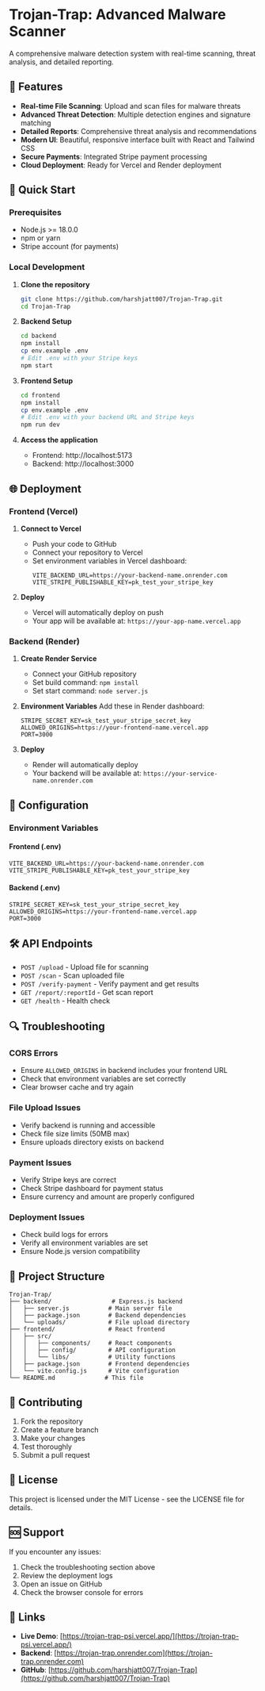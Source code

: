 # Trojan-Trap: Advanced Malware Scanner

A comprehensive malware detection system with real-time scanning, threat analysis, and detailed reporting.

## 🌟 Features

- **Real-time File Scanning**: Upload and scan files for malware threats
- **Advanced Threat Detection**: Multiple detection engines and signature matching
- **Detailed Reports**: Comprehensive threat analysis and recommendations
- **Modern UI**: Beautiful, responsive interface built with React and Tailwind CSS
- **Secure Payments**: Integrated Stripe payment processing
- **Cloud Deployment**: Ready for Vercel and Render deployment

## 🚀 Quick Start

### Prerequisites
- Node.js >= 18.0.0
- npm or yarn
- Stripe account (for payments)

### Local Development

1. **Clone the repository**
   ```bash
   git clone https://github.com/harshjatt007/Trojan-Trap.git
   cd Trojan-Trap
   ```

2. **Backend Setup**
   ```bash
   cd backend
   npm install
   cp env.example .env
   # Edit .env with your Stripe keys
   npm start
   ```

3. **Frontend Setup**
   ```bash
   cd frontend
   npm install
   cp env.example .env
   # Edit .env with your backend URL and Stripe keys
   npm run dev
   ```

4. **Access the application**
   - Frontend: http://localhost:5173
   - Backend: http://localhost:3000

## 🌐 Deployment

### Frontend (Vercel)

1. **Connect to Vercel**
   - Push your code to GitHub
   - Connect your repository to Vercel
   - Set environment variables in Vercel dashboard:
     ```
     VITE_BACKEND_URL=https://your-backend-name.onrender.com
     VITE_STRIPE_PUBLISHABLE_KEY=pk_test_your_stripe_key
     ```

2. **Deploy**
   - Vercel will automatically deploy on push
   - Your app will be available at: `https://your-app-name.vercel.app`

### Backend (Render)

1. **Create Render Service**
   - Connect your GitHub repository
   - Set build command: `npm install`
   - Set start command: `node server.js`

2. **Environment Variables**
   Add these in Render dashboard:
   ```
   STRIPE_SECRET_KEY=sk_test_your_stripe_secret_key
   ALLOWED_ORIGINS=https://your-frontend-name.vercel.app
   PORT=3000
   ```

3. **Deploy**
   - Render will automatically deploy
   - Your backend will be available at: `https://your-service-name.onrender.com`

## 🔧 Configuration

### Environment Variables

#### Frontend (.env)
```env
VITE_BACKEND_URL=https://your-backend-name.onrender.com
VITE_STRIPE_PUBLISHABLE_KEY=pk_test_your_stripe_key
```

#### Backend (.env)
```env
STRIPE_SECRET_KEY=sk_test_your_stripe_secret_key
ALLOWED_ORIGINS=https://your-frontend-name.vercel.app
PORT=3000
```

## 🛠️ API Endpoints

- `POST /upload` - Upload file for scanning
- `POST /scan` - Scan uploaded file
- `POST /verify-payment` - Verify payment and get results
- `GET /report/:reportId` - Get scan report
- `GET /health` - Health check

## 🔍 Troubleshooting

### CORS Errors
- Ensure `ALLOWED_ORIGINS` in backend includes your frontend URL
- Check that environment variables are set correctly
- Clear browser cache and try again

### File Upload Issues
- Verify backend is running and accessible
- Check file size limits (50MB max)
- Ensure uploads directory exists on backend

### Payment Issues
- Verify Stripe keys are correct
- Check Stripe dashboard for payment status
- Ensure currency and amount are properly configured

### Deployment Issues
- Check build logs for errors
- Verify all environment variables are set
- Ensure Node.js version compatibility

## 📁 Project Structure

```
Trojan-Trap/
├── backend/                 # Express.js backend
│   ├── server.js           # Main server file
│   ├── package.json        # Backend dependencies
│   └── uploads/            # File upload directory
├── frontend/               # React frontend
│   ├── src/
│   │   ├── components/     # React components
│   │   ├── config/         # API configuration
│   │   └── libs/           # Utility functions
│   ├── package.json        # Frontend dependencies
│   └── vite.config.js      # Vite configuration
└── README.md              # This file
```

## 🤝 Contributing

1. Fork the repository
2. Create a feature branch
3. Make your changes
4. Test thoroughly
5. Submit a pull request

## 📄 License

This project is licensed under the MIT License - see the LICENSE file for details.

## 🆘 Support

If you encounter any issues:

1. Check the troubleshooting section above
2. Review the deployment logs
3. Open an issue on GitHub
4. Check the browser console for errors

## 🔗 Links

- **Live Demo**: [https://trojan-trap-psi.vercel.app/](https://trojan-trap-psi.vercel.app/)
- **Backend**: [https://trojan-trap.onrender.com](https://trojan-trap.onrender.com)
- **GitHub**: [https://github.com/harshjatt007/Trojan-Trap](https://github.com/harshjatt007/Trojan-Trap)

